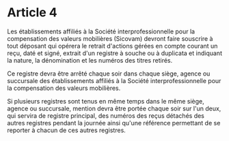 # Article 4

Les établissements affiliés à la Société interprofessionnelle pour la compensation des valeurs mobilières (Sicovam) devront faire souscrire à tout déposant qui opérera le retrait d'actions gérées en compte courant un reçu, daté et signé, extrait d'un registre à souche ou à duplicata et indiquant la nature, la dénomination et les numéros des titres retirés.

Ce registre devra être arrêté chaque soir dans chaque siège, agence ou succursale des établissements affiliés à la Société interprofessionnelle pour la compensation des valeurs mobilières.

Si plusieurs registres sont tenus en même temps dans le même siège, agence ou succursale, mention devra être portée chaque soir sur l'un deux, qui servira de registre principal, des numéros des reçus détachés des autres registres pendant la journée ainsi qu'une référence permettant de se reporter à chacun de ces autres registres.
